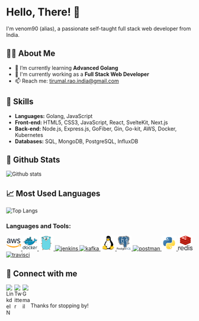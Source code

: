 # Hello, There! 👋

I'm venom90 (alias), a passionate self-taught full stack web developer from India. 

## 🙋‍♂️ About Me

- 🌱 I’m currently learning **Advanced Golang**
- 💼 I'm currently working as a **Full Stack Web Developer**
- 📫 Reach me: [tirumal.rao.india@gmail.com](mailto:tirumal.rao.india@gmail.com)

## 🚀 Skills
- **Languages:** Golang, JavaScript
- **Front-end:** HTML5, CSS3, JavaScript, React, SvelteKit, Next.js
- **Back-end:** Node.js, Express.js, GoFiber, Gin, Go-kit, AWS, Docker, Kubernetes
- **Databases:** SQL, MongoDB, PostgreSQL, InfluxDB

## 🎯 Github Stats

![Github stats](https://github-readme-stats.vercel.app/api?username=venom90&show_icons=true&theme=tokyonight)

## 📈 Most Used Languages

![Top Langs](https://github-readme-stats.vercel.app/api/top-langs/?username=venom90&theme=tokyonight)

<h3 align="left">Languages and Tools:</h3>
<p align="left"> <a href="https://aws.amazon.com" target="_blank"> <img src="https://raw.githubusercontent.com/devicons/devicon/master/icons/amazonwebservices/amazonwebservices-original-wordmark.svg" alt="aws" width="40" height="40"/> </a> <a href="https://www.docker.com/" target="_blank"> <img src="https://raw.githubusercontent.com/devicons/devicon/master/icons/docker/docker-original-wordmark.svg" alt="docker" width="40" height="40"/> </a> <a href="https://golang.org" target="_blank"> <img src="https://raw.githubusercontent.com/devicons/devicon/master/icons/go/go-original.svg" alt="go" width="40" height="40"/> </a> <a href="https://www.jenkins.io" target="_blank"> <img src="https://www.vectorlogo.zone/logos/jenkins/jenkins-icon.svg" alt="jenkins" width="40" height="40"/> </a> <a href="https://kafka.apache.org/" target="_blank"> <img src="https://www.vectorlogo.zone/logos/apache_kafka/apache_kafka-icon.svg" alt="kafka" width="40" height="40"/> </a> <a href="https://www.linux.org/" target="_blank"> <img src="https://raw.githubusercontent.com/devicons/devicon/master/icons/linux/linux-original.svg" alt="linux" width="40" height="40"/> </a> <a href="https://www.postgresql.org" target="_blank"> <img src="https://raw.githubusercontent.com/devicons/devicon/master/icons/postgresql/postgresql-original-wordmark.svg" alt="postgresql" width="40" height="40"/> </a> <a href="https://postman.com" target="_blank"> <img src="https://www.vectorlogo.zone/logos/getpostman/getpostman-icon.svg" alt="postman" width="40" height="40"/> </a> <a href="https://www.python.org" target="_blank"> <img src="https://raw.githubusercontent.com/devicons/devicon/master/icons/python/python-original.svg" alt="python" width="40" height="40"/> </a <a href="https://redis.io" target="_blank"> <img src="https://raw.githubusercontent.com/devicons/devicon/master/icons/redis/redis-original-wordmark.svg" alt="redis" width="40" height="40"/> </a> <a href="https://travis-ci.org" target="_blank"> <img src="https://www.vectorlogo.zone/logos/travis-ci/travis-ci-icon.svg" alt="travisci" width="40" height="40"/> </a> </p>

## 🤝 Connect with me

<a href="https://linkedin.com/in/tirumalrao2" target="_blank">
  <img align="left" alt="LinkdeIN" width="22px" src="https://www.cdnlogo.com/logos/l/37/linkedin.svg" />
</a>
<a href="https://twitter.com/code_n_deploy" target="_blank">
  <img align="left" alt="Twitter" width="22px" src="https://www.cdnlogo.com/logos/t/96/twitter-icon.svg" />
</a>
<a href="mailto:tirumal.rao.india@gmail.com">
  <img align="left" alt="Gmail" width="22px" src="https://www.cdnlogo.com/logos/g/24/gmail-icon.svg" />
</a>

<br />
<br />

Thanks for stopping by!

